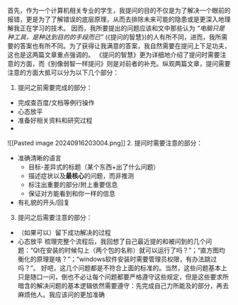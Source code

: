 首先，作为一个计算机相关专业的学生，我提问的目的不仅是为了解决一个眼前的报错，更是为了了解错误的底层原理，从而去排除未来可能的隐患或是更深入地理解我正在学习的技术。 因而，我所要提出的问题应该和文中那些认为 *“电脑只是种工具，是种达到目的的手段而已”* (《提问的智慧》)的人有所不同，进而，我所需要的答案也有所不同。为了获得让我满意的答案，我自然需要在提问上下足功夫，这也是这两篇文章重点强调的。
《提问的智慧》更为详细地介绍了提问时需要注意的方面，而《别像弱智一样提问》则是对前者的补充。纵观两篇文章，提问需要注意的方面大抵可以分为以下几个部分：
1. 提问之前需要完成的部分：
- 完成查百度/文档等例行操作
- 心态放平
- 准备好相关资料和研究过程
- 
![[Pasted image 20240916203004.png]]
2. 提问时需要注意的部分：
- 准确清晰的语言
	- 目标-差异式的标题（某个东西+出了什么问题）
	- 描述症状以及**最核心**的问题，而非推测
	- 标注出重要的部分/附上重要信息
	- 保证对方能看到和你一样的信息
- 有礼貌的开头/回复
3. 提问之后需要注意的部分：
- （如果可以）留下成功解决的过程
- 心态放平
梳理完整个流程后，我回想了自己最近提的和被问到的几个问题：“Qt在安装的时候勾上（两个包的名称）就可以运行了吗？”；“直方图均衡化的原理是啥？”；“windows软件安装时需要管理员权限，有办法跳过吗？”。
好吧，这几个问题都是不符合上面的标准的。当然，这些问题基本上只是随口一问，倒也不必让每个问题都要严格遵守这些规定，但是这些要求所暗含的解决问题的基本逻辑依然需要遵守：先完成自己力所能及的部分，再去麻烦他人。我应该问的更加准确

